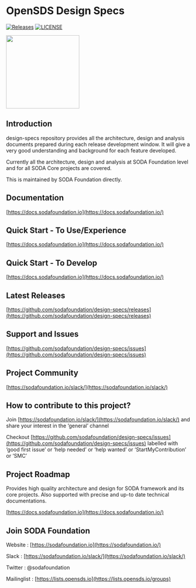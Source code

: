 # OpenSDS Design Specs

[![Releases](https://img.shields.io/github/release/sodafoundation/design-specs/all.svg?style=flat-square)](https://github.com/sodafoundation/design-specs/releases)
[![LICENSE](https://img.shields.io/github/license/sodafoundation/design-specs.svg?style=flat-square)](https://github.com/sodafoundation/design-specs/blob/master/LICENSE)

<img src="https://sodafoundation.io/wp-content/uploads/2020/01/SODA_logo_outline_color_800x800.png" width="200" height="200">

## Introduction

design-specs repository provides all the architecture, design and analysis documents prepared during each release development window. It will give a very good understanding and background for each feature developed.

Currently all the architecture, design and analysis at SODA Foundation level and for all SODA Core projects are covered.

This is maintained by SODA Foundation directly.

## Documentation

[https://docs.sodafoundation.io](https://docs.sodafoundation.io/)

## Quick Start - To Use/Experience

[https://docs.sodafoundation.io](https://docs.sodafoundation.io/)

## Quick Start - To Develop

[https://docs.sodafoundation.io](https://docs.sodafoundation.io/)

## Latest Releases

[https://github.com/sodafoundation/design-specs/releases](https://github.com/sodafoundation/design-specs/releases)

## Support and Issues

[https://github.com/sodafoundation/design-specs/issues](https://github.com/sodafoundation/design-specs/issues)

## Project Community

[https://sodafoundation.io/slack/](https://sodafoundation.io/slack/)

## How to contribute to this project?

Join [https://sodafoundation.io/slack/](https://sodafoundation.io/slack/) and share your interest in the ‘general’ channel

Checkout [https://github.com/sodafoundation/design-specs/issues](https://github.com/sodafoundation/design-specs/issues) labelled with ‘good first issue’ or ‘help needed’ or ‘help wanted’ or ‘StartMyContribution’ or ‘SMC’

## Project Roadmap

Provides high quality architecture and design for SODA framework and its core projects. Also supported with precise and up-to date technical documentations.

[https://docs.sodafoundation.io](https://docs.sodafoundation.io/)

## Join SODA Foundation

Website : [https://sodafoundation.io](https://sodafoundation.io/)

Slack  : [https://sodafoundation.io/slack/](https://sodafoundation.io/slack/)

Twitter  : @sodafoundation

Mailinglist  : [https://lists.opensds.io](https://lists.opensds.io/groups)
